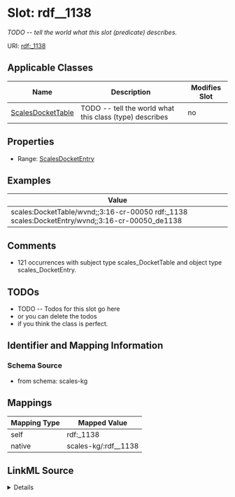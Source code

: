 

# Slot: rdf__1138


_TODO -- tell the world what this slot (predicate) describes._





URI: [rdf:_1138](http://www.w3.org/1999/02/22-rdf-syntax-ns#_1138)



<!-- no inheritance hierarchy -->





## Applicable Classes

| Name | Description | Modifies Slot |
| --- | --- | --- |
| [ScalesDocketTable](../classes/ScalesDocketTable.md) | TODO -- tell the world what this class (type) describes |  no  |







## Properties

* Range: [ScalesDocketEntry](../classes/ScalesDocketEntry.md)






## Examples

| Value |
| --- |
| scales:DocketTable/wvnd;;3:16-cr-00050 rdf:_1138 scales:DocketEntry/wvnd;;3:16-cr-00050_de1138 |

## Comments

* 121 occurrences with subject type scales_DocketTable and object type scales_DocketEntry.

## TODOs

* TODO -- Todos for this slot go here
* or you can delete the todos
* if you think the class is perfect.

## Identifier and Mapping Information







### Schema Source


* from schema: scales-kg




## Mappings

| Mapping Type | Mapped Value |
| ---  | ---  |
| self | rdf:_1138 |
| native | scales-kg/:rdf__1138 |




## LinkML Source

<details>
```yaml
name: rdf__1138
description: TODO -- tell the world what this slot (predicate) describes.
todos:
- TODO -- Todos for this slot go here
- or you can delete the todos
- if you think the class is perfect.
comments:
- 121 occurrences with subject type scales_DocketTable and object type scales_DocketEntry.
examples:
- value: scales:DocketTable/wvnd;;3:16-cr-00050 rdf:_1138 scales:DocketEntry/wvnd;;3:16-cr-00050_de1138
from_schema: scales-kg
rank: 1000
slot_uri: rdf:_1138
alias: rdf__1138
domain_of:
- scales_DocketTable
range: scales_DocketEntry

```
</details>